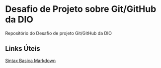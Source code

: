 # Desafio de Projeto sobre Git/GitHub da DIO
Repositório do Desafio de projeto Git/GitHub da DIO

## Links Úteis 
[Sintax Basica Markdown](https://www.markdownguide.org/basic-syntax/)


